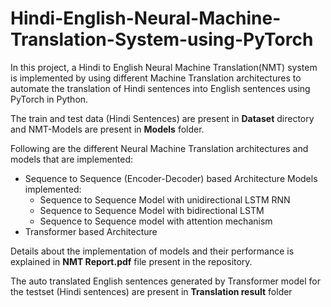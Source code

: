 # Hindi-English-Neural-Machine-Translation-System-using-PyTorch

In this project, a Hindi to English Neural Machine Translation(NMT) system is implemented by using different Machine Translation architectures to automate the translation of Hindi sentences into English sentences using PyTorch in Python.

The train and test data (Hindi Sentences) are present in **Dataset** directory and NMT-Models are present in **Models** folder.


Following are the different Neural Machine Translation architectures and models that are implemented:
* Sequence to Sequence (Encoder-Decoder) based Architecture
  Models implemented:
  * Sequence to Sequence Model with unidirectional LSTM RNN
  * Sequence to Sequence Model with bidirectional LSTM
  * Sequence to Sequence model with attention mechanism
* Transformer based Architecture


Details about the implementation of models and their performance is explained in **NMT Report.pdf** file present in the repository.

The auto translated English sentences generated by Transformer model for the testset (Hindi sentences) are present in **Translation result** folder



